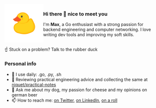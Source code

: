 <img align="left" src="assets/rubber-duck.png" height="128px">

### Hi there 👋 nice to meet you
I'm **Max**, a Go enthusiast with a strong passion for backend engineering and computer networking. I love writing dev tools and improving my soft skills.
</br>
</br>

☝️ Stuck on a problem? Talk to the rubber duck

### Personal info

- 🔧 I use daily: .go, .py, .sh
- 🌱 Reviewing practical engineering advice and collecting the same at [niquet/practical-notes](https://github.com/niquet/practical-notes)
- 💬 Ask me about my dog, my passion for cheese and my opinions on german beer
- 📫 How to reach me: [on Twitter](https://twitter.com/node_env), [on LinkedIn](https://www.linkedin.com/in/niquet), [on a roll](https://www.youtube.com/watch?v=dQw4w9WgXcQ)

<!--
**niquet/niquet** is a ✨ _special_ ✨ repository because its `README.md` (this file) appears on your GitHub profile.

Here are some ideas to get you started:

- 🔭 I’m currently working on ...
- 🌱 I’m currently learning ...
- 👯 I’m looking to collaborate on ...
- 🤔 I’m looking for help with ...
- 💬 Ask me about ...
- 📫 How to reach me: ...
- 😄 Pronouns: ...
- ⚡ Fun fact: ...
-->

